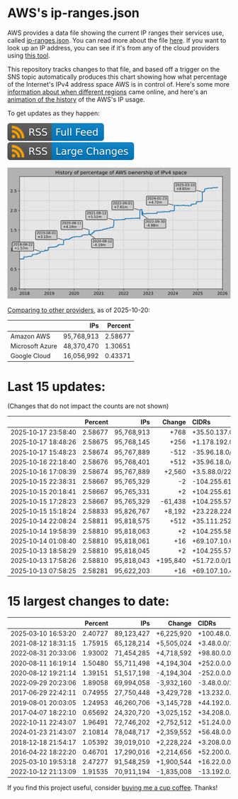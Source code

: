 # AWS's ip-ranges.json

AWS provides a data file showing the current IP ranges their
services use, called [ip-ranges.json](https://ip-ranges.amazonaws.com/ip-ranges.json).
You can read more about the file [here](https://docs.aws.amazon.com/general/latest/gr/aws-ip-ranges.html).
If you want to look up an IP address, you can see if it's from any of the cloud providers using [this tool](https://cloud-ips.s3-us-west-2.amazonaws.com/index.html).

This repository tracks changes to that file, and based off a trigger on the SNS 
topic automatically produces this chart showing how what percentage of the 
Internet's IPv4 address space AWS is in control of.  Here's some 
more [information about when different regions](announces.md) came 
online, and here's an [animation of the history](https://youtu.be/v__lzuvKxU0) 
of the AWS's IP usage.

To get updates as they happen:

[![RSS Icon (Full Feed)](images/rss_badge.svg)](https://raw.githubusercontent.com/seligman/aws-ip-ranges/master/rss.xml)
[![RSS Icon (Large Changes)](images/rss_badge_partial.svg)](https://raw.githubusercontent.com/seligman/aws-ip-ranges/master/rss_big_changes.xml)

![History of AWS](history_count.svg)

[Comparing to other providers](https://github.com/seligman/cloud_sizes), as of 2025-10-20:

| | IPs | Percent |
| --- | ---: | ---: |
| Amazon AWS | 95,768,913 | 2.58677 |
| Microsoft Azure | 48,370,470 | 1.30651 |
| Google Cloud | 16,056,992 | 0.43371 |


# Last 15 updates:

(Changes that do not impact the counts are not shown)

| | Percent | IPs | Change | CIDRs |
| :--- | ---: | ---: | ---: | :--- |
| 2025&#8209;10&#8209;17&nbsp;23:58:40 | 2.58677 | 95,768,913 | +768 | +35.50.137.0/24,&nbsp;+35.50.139.0/24,&nbsp;+35.50.141.0/24 |
| 2025&#8209;10&#8209;17&nbsp;18:48:26 | 2.58675 | 95,768,145 | +256 | +1.178.192.0/24 |
| 2025&#8209;10&#8209;17&nbsp;15:48:23 | 2.58674 | 95,767,889 | -512 | -35.96.18.0/23 |
| 2025&#8209;10&#8209;16&nbsp;22:18:40 | 2.58676 | 95,768,401 | +512 | +35.96.18.0/23 |
| 2025&#8209;10&#8209;16&nbsp;17:08:39 | 2.58674 | 95,767,889 | +2,560 | +3.5.88.0/22,&nbsp;+3.5.74.0/23,&nbsp;+3.5.92.0/23,&nbsp;... |
| 2025&#8209;10&#8209;15&nbsp;22:38:31 | 2.58667 | 95,765,329 | -2 | -104.255.61.0/31 |
| 2025&#8209;10&#8209;15&nbsp;20:18:41 | 2.58667 | 95,765,331 | +2 | +104.255.61.0/31 |
| 2025&#8209;10&#8209;15&nbsp;17:28:23 | 2.58667 | 95,765,329 | -61,438 | +104.255.57.164/31,&nbsp;-51.74.128.0/17,&nbsp;-51.74.64.0/18,&nbsp;... |
| 2025&#8209;10&#8209;15&nbsp;15:18:24 | 2.58833 | 95,826,767 | +8,192 | +23.228.224.0/19 |
| 2025&#8209;10&#8209;14&nbsp;22:08:24 | 2.58811 | 95,818,575 | +512 | +35.111.252.0/23 |
| 2025&#8209;10&#8209;14&nbsp;19:58:39 | 2.58810 | 95,818,063 | +2 | +104.255.58.0/32,&nbsp;+104.255.58.43/32 |
| 2025&#8209;10&#8209;14&nbsp;01:08:40 | 2.58810 | 95,818,061 | +16 | +69.107.10.64/28 |
| 2025&#8209;10&#8209;13&nbsp;18:58:29 | 2.58810 | 95,818,045 | +2 | +104.255.57.0/32,&nbsp;+104.255.57.41/32 |
| 2025&#8209;10&#8209;13&nbsp;17:58:26 | 2.58810 | 95,818,043 | +195,840 | +51.72.0.0/15,&nbsp;+51.74.0.0/16,&nbsp;+35.96.48.0/24,&nbsp;... |
| 2025&#8209;10&#8209;13&nbsp;07:58:25 | 2.58281 | 95,622,203 | +16 | +69.107.10.48/28 |


# 15 largest changes to date:

| | Percent | IPs | Change | CIDRs |
| :--- | ---: | ---: | ---: | :--- |
| 2025&#8209;03&#8209;10&nbsp;16:53:20 | 2.40727 | 89,123,427 | +6,225,920 | +100.48.0.0/12,&nbsp;+16.144.0.0/13,&nbsp;+16.192.0.0/13,&nbsp;... |
| 2021&#8209;08&#8209;12&nbsp;18:31:15 | 1.75915 | 65,128,214 | +5,505,024 | +3.48.0.0/12,&nbsp;+35.96.0.0/12,&nbsp;+3.152.0.0/13,&nbsp;... |
| 2022&#8209;08&#8209;31&nbsp;20:33:06 | 1.93002 | 71,454,285 | +4,718,592 | +98.80.0.0/12,&nbsp;+184.32.0.0/12,&nbsp;+13.184.0.0/13,&nbsp;... |
| 2020&#8209;08&#8209;11&nbsp;16:19:14 | 1.50480 | 55,711,498 | +4,194,304 | +252.0.0.0/10 |
| 2020&#8209;08&#8209;12&nbsp;19:21:14 | 1.39151 | 51,517,198 | -4,194,304 | -252.0.0.0/10 |
| 2022&#8209;09&#8209;29&nbsp;20:23:06 | 1.89058 | 69,994,058 | -3,932,160 | -3.48.0.0/12,&nbsp;-35.96.0.0/12,&nbsp;-3.240.0.0/13,&nbsp;... |
| 2017&#8209;06&#8209;29&nbsp;22:42:11 | 0.74955 | 27,750,448 | +3,429,728 | +13.232.0.0/13,&nbsp;+34.240.0.0/13,&nbsp;+35.168.0.0/13,&nbsp;... |
| 2019&#8209;08&#8209;01&nbsp;20:03:05 | 1.24953 | 46,260,706 | +3,145,728 | +44.192.0.0/10,&nbsp;-3.192.0.0/12 |
| 2017&#8209;04&#8209;07&nbsp;18:22:10 | 0.65692 | 24,320,720 | +3,025,152 | +34.208.0.0/12,&nbsp;+34.224.0.0/12,&nbsp;+13.58.0.0/15,&nbsp;... |
| 2022&#8209;10&#8209;11&nbsp;22:43:07 | 1.96491 | 72,746,202 | +2,752,512 | +51.24.0.0/13,&nbsp;+57.104.0.0/13,&nbsp;+51.20.0.0/14,&nbsp;... |
| 2024&#8209;01&#8209;23&nbsp;21:43:07 | 2.10814 | 78,048,717 | +2,359,552 | +56.48.0.0/13,&nbsp;+16.28.0.0/14,&nbsp;+16.64.0.0/14,&nbsp;... |
| 2018&#8209;12&#8209;18&nbsp;21:54:17 | 1.05392 | 39,019,010 | +2,228,224 | +3.208.0.0/12,&nbsp;+3.224.0.0/12,&nbsp;+13.48.0.0/15 |
| 2016&#8209;04&#8209;22&nbsp;18:22:20 | 0.46701 | 17,290,016 | +2,214,656 | +52.200.0.0/13,&nbsp;+52.208.0.0/13,&nbsp;+52.36.0.0/14,&nbsp;... |
| 2025&#8209;03&#8209;10&nbsp;19:53:18 | 2.47277 | 91,548,259 | +1,900,544 | +16.22.0.0/15,&nbsp;+16.48.0.0/15,&nbsp;+16.58.0.0/15,&nbsp;... |
| 2022&#8209;10&#8209;12&nbsp;21:13:09 | 1.91535 | 70,911,194 | -1,835,008 | -13.192.0.0/13,&nbsp;-16.28.0.0/14,&nbsp;-40.172.0.0/14,&nbsp;... |

If you find this project useful, consider [buying me a cup coffee](https://coff.ee/seligman).  Thanks!
